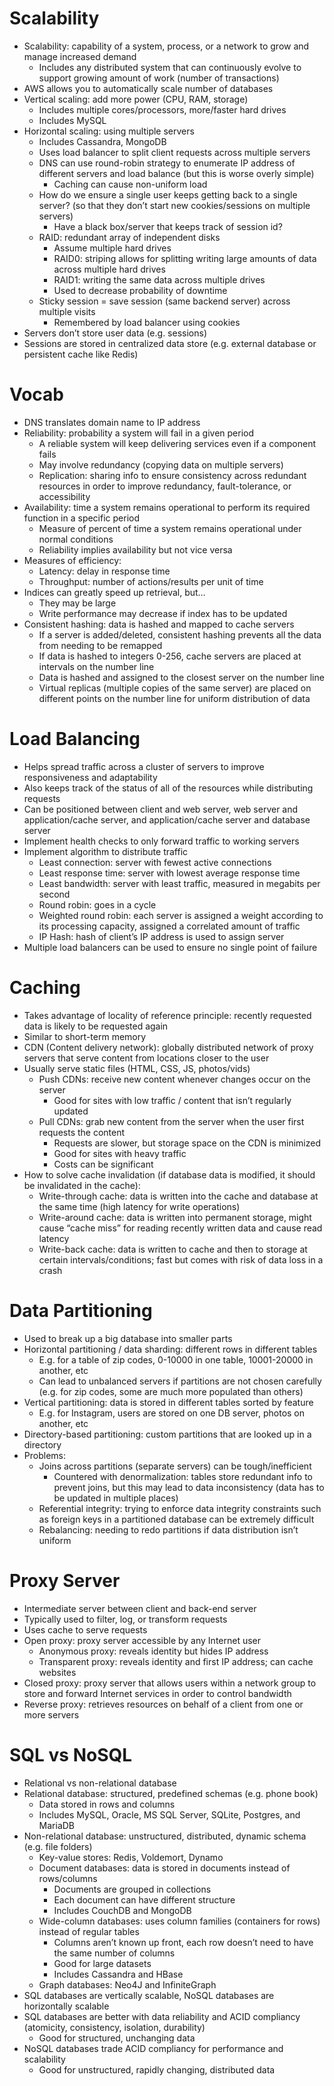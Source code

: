 # Scalability

* Scalability: capability of a system, process, or a network to grow and manage increased demand
    * Includes any distributed system that can continuously evolve to support growing amount of work (number of transactions)
* AWS allows you to automatically scale number of databases
* Vertical scaling: add more power (CPU, RAM, storage)
    * Includes multiple cores/processors, more/faster hard drives
    * Includes MySQL
* Horizontal scaling: using multiple servers
    * Includes Cassandra, MongoDB
    * Uses load balancer to split client requests across multiple servers
    * DNS can use round-robin strategy to enumerate IP address of different servers and load balance (but this is worse overly simple)
        * Caching can cause non-uniform load
    * How do we ensure a single user keeps getting back to a single server? (so that they don’t start new cookies/sessions on multiple servers)
        * Have a black box/server that keeps track of session id?
    * RAID: redundant array of independent disks
        * Assume multiple hard drives
        * RAID0: striping allows for splitting writing large amounts of data across multiple hard drives
        * RAID1: writing the same data across multiple drives
        * Used to decrease probability of downtime
    * Sticky session = save session (same backend server) across multiple visits
        * Remembered by load balancer using cookies
* Servers don’t store user data (e.g. sessions)
* Sessions are stored in centralized data store (e.g. external database or persistent cache like Redis)

# Vocab

* DNS translates domain name to IP address
* Reliability: probability a system will fail in a given period
    * A reliable system will keep delivering services even if a component fails
    * May involve redundancy (copying data on multiple servers)
    * Replication: sharing info to ensure consistency across redundant resources in order to improve redundancy, fault-tolerance, or accessibility
* Availability: time a system remains operational to perform its required function in a specific period
    * Measure of percent of time a system remains operational under normal conditions
    * Reliability implies availability but not vice versa
* Measures of efficiency:
    * Latency: delay in response time
    * Throughput: number of actions/results per unit of time
* Indices can greatly speed up retrieval, but…
    * They may be large
    * Write performance may decrease if index has to be updated
* Consistent hashing: data is hashed and mapped to cache servers
    * If a server is added/deleted, consistent hashing prevents all the data from needing to be remapped
    * If data is hashed to integers 0-256, cache servers are placed at intervals on the number line
    * Data is hashed and assigned to the closest server on the number line
    * Virtual replicas (multiple copies of the same server) are placed on different points on the number line for uniform distribution of data

# Load Balancing

* Helps spread traffic across a cluster of servers to improve responsiveness and adaptability
* Also keeps track of the status of all of the resources while distributing requests
* Can be positioned between client and web server, web server and application/cache server, and application/cache server and database server
* Implement health checks to only forward traffic to working servers
* Implement algorithm to distribute traffic
    * Least connection: server with fewest active connections
    * Least response time: server with lowest average response time
    * Least bandwidth: server with least traffic, measured in megabits per second
    * Round robin: goes in a cycle
    * Weighted round robin: each server is assigned a weight according to its processing capacity, assigned a correlated amount of traffic
    * IP Hash: hash of client’s IP address is used to assign server
* Multiple load balancers can be used to ensure no single point of failure

# Caching

* Takes advantage of locality of reference principle: recently requested data is likely to be requested again
* Similar to short-term memory
* CDN (Content delivery network): globally distributed network of proxy servers that serve content from locations closer to the user
* Usually serve static files (HTML, CSS, JS, photos/vids)
    * Push CDNs: receive new content whenever changes occur on the server
        * Good for sites with low traffic / content that isn’t regularly updated
    * Pull CDNs: grab new content from the server when the user first requests the content
        * Requests are slower, but storage space on the CDN is minimized
        * Good for sites with heavy traffic
        * Costs can be significant
* How to solve cache invalidation (if database data is modified, it should be invalidated in the cache):
    * Write-through cache: data is written into the cache and database at the same time (high latency for write operations)
    * Write-around cache: data is written into permanent storage, might cause “cache miss” for reading recently written data and cause read latency
    * Write-back cache: data is written to cache and then to storage at certain intervals/conditions; fast but comes with risk of data loss in a crash

# Data Partitioning

* Used to break up a big database into smaller parts
* Horizontal partitioning / data sharding: different rows in different tables
    * E.g. for a table of zip codes, 0-10000 in one table, 10001-20000 in another, etc
    * Can lead to unbalanced servers if partitions are not chosen carefully (e.g. for zip codes, some are much more populated than others)
* Vertical partitioning: data is stored in different tables sorted by feature
    * E.g. for Instagram, users are stored on one DB server, photos on another, etc
* Directory-based partitioning: custom partitions that are looked up in a directory
* Problems:
    * Joins across partitions (separate servers) can be tough/inefficient
        * Countered with denormalization: tables store redundant info to prevent joins, but this may lead to data inconsistency (data has to be updated in multiple places)
    * Referential integrity: trying to enforce data integrity constraints such as foreign keys in a partitioned database can be extremely difficult
    * Rebalancing: needing to redo partitions if data distribution isn’t uniform

# Proxy Server

* Intermediate server between client and back-end server
* Typically used to filter, log, or transform requests
* Uses cache to serve requests
* Open proxy: proxy server accessible by any Internet user
    * Anonymous proxy: reveals identity but hides IP address
    * Transparent proxy: reveals identity and first IP address; can cache websites
* Closed proxy: proxy server that allows users within a network group to store and forward Internet services in order to control bandwidth
* Reverse proxy: retrieves resources on behalf of a client from one or more servers

# SQL vs NoSQL

* Relational vs non-relational database
* Relational database: structured, predefined schemas (e.g. phone book)
    * Data stored in rows and columns
    * Includes MySQL, Oracle, MS SQL Server, SQLite, Postgres, and MariaDB
* Non-relational database: unstructured, distributed, dynamic schema (e.g. file folders)
    * Key-value stores: Redis, Voldemort, Dynamo
    * Document databases: data is stored in documents instead of rows/columns
        * Documents are grouped in collections
        * Each document can have different structure
        * Includes CouchDB and MongoDB
    * Wide-column databases: uses column families (containers for rows) instead of regular tables
        * Columns aren’t known up front, each row doesn’t need to have the same number of columns
        * Good for large datasets
        * Includes Cassandra and HBase
    * Graph databases: Neo4J and InfiniteGraph
* SQL databases are vertically scalable, NoSQL databases are horizontally scalable
* SQL databases are better with data reliability and ACID compliancy (atomicity, consistency, isolation, durability)
    * Good for structured, unchanging data
* NoSQL databases trade ACID compliancy for performance and scalability
    * Good for unstructured, rapidly changing, distributed data

